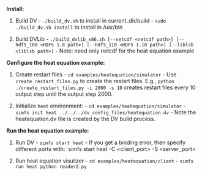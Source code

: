 **Install:**

  1) Build DV 
    - `./build_dv.sh` to install in current_dir/build
    - `sudo ./build_dv.sh install` to install in /usr/bin
    
  2) Build DVLib
    - `./build_dvlib_x86.sh [--netcdf <netcdf path>] [--hdf5_108 <HDF5 1.8 path>] [--hdf5_110 <HDF5 1.10 path>] [--liblsb <liblsb path>]`
    - Note: need only netcdf for the heat equation example

**Configure the heat equation example:**

  1) Create restart files
    - `cd examples/heatequation/simulator`
    - Use `create_restart_files.py` to create the restart files. E.g., 
      `python ./create_restart_files.py -i 2000 -s 10` creates restart files every 10 
       output step until the output step 2000.

  2) Initialize `heat` environment:
    - `cd examples/heatequation/simulator` 
    - `simfs init heat ../../../dv_config_files/heatequation.dv`
    - Note the heatequation.dv file is created by the DV build process.


**Run the heat equation example:**

  1) Run DV
    - `simfs start heat`
    - If you get a binding error, then specify different ports with: `simfs start heat -C <client_port> -S <server_port>

  2) Run heat equation visulizer 
    - `cd examples/heatequation/client`
    - `simfs run heat python reader2.py`


    

